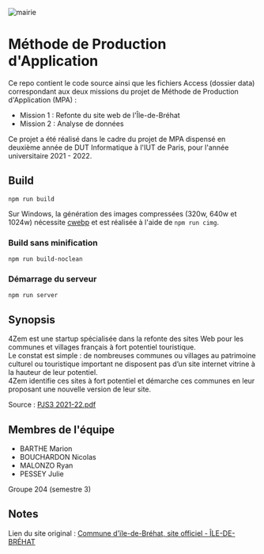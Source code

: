 ![mairie](https://raw.githubusercontent.com/yusa-ai/mpa/main/img/logo.svg?token=APPMWKUDOQYBMAIZ2K4D35TBNWKQC)

# Méthode de Production d'Application

Ce repo contient le code source ainsi que les fichiers Access (dossier data) correspondant aux deux missions du projet
de Méthode de Production d'Application (MPA) :

* Mission 1 : Refonte du site web de l'Île-de-Bréhat
* Mission 2 : Analyse de données

Ce projet a été réalisé dans le cadre du projet de MPA dispensé en deuxième année de DUT Informatique à l'IUT de Paris,
pour l'année universitaire 2021 - 2022.

## Build

```shell
npm run build
```

Sur Windows, la génération des images compressées (320w, 640w et 1024w) nécessite [cwebp](https://developers.google.com/speed/webp) et est réalisée à l'aide de `npm run cimg`.

### Build sans minification
```shell
npm run build-noclean
```

### Démarrage du serveur
```shell
npm run server
```

## Synopsis

4Zem est une startup spécialisée dans la refonte des sites Web pour les communes et villages français à fort potentiel
touristique.  
Le constat est simple : de nombreuses communes ou villages au patrimoine culturel ou touristique important ne disposent
pas d’un site internet vitrine à la hauteur de leur potentiel.  
4Zem identifie ces sites à fort potentiel et démarche ces communes en leur proposant une nouvelle version de leur site.

Source : [PJS3 2021-22.pdf](./PJS3%202021-2022.pdf)

## Membres de l'équipe

* BARTHE Marion
* BOUCHARDON Nicolas
* MALONZO Ryan
* PESSEY Julie

Groupe 204 (semestre 3)

## Notes

Lien du site original : [Commune d&apos;&#xEF;le-de-Br&#xE9;hat, site officiel - &#xCE;LE-DE-BR&#xC9;HAT](https://www.iledebrehat.fr/)

